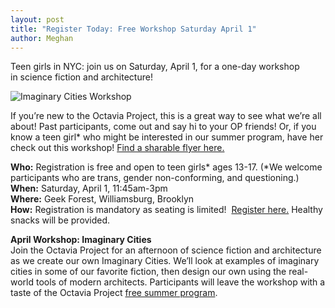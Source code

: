 ```yaml
---
layout: post
title: "Register Today: Free Workshop Saturday April 1"
author: Meghan
---
```


Teen girls in NYC: join us on Saturday, April 1, for a one-day workshop in science fiction and architecture!

![Imaginary Cities Workshop](http://octaviaproject.github.io/assets/img/photos/imginarycity.jpg)

If you’re new to the Octavia Project, this is a great way to see what we’re all about! Past participants, come 
out and say hi to your OP friends! Or, if you know a teen girl* who might be interested in our summer program, 
have her check out this workshop! [Find a sharable flyer here.](http://octaviaproject.org/assets/OP_Saturday_Workshop_2_Flyer.pdf)

**Who:** Registration is free and open to teen girls* ages 13-17. (*We welcome participants who are trans, gender non-conforming, 
and questioning.)<br>
**When:** Saturday, April 1, 11:45am-3pm<br>
**Where:** Geek Forest, Williamsburg, Brooklyn<br>
**How:** Registration is mandatory as seating is limited!  [Register here.](https://www.thegeekforest.com/products/saturday-april-1st-12-3pm-octavia-project-imaginary-cities?variant=38218919695) Healthy snacks will be provided.

**April Workshop: Imaginary Cities**<br>
Join the Octavia Project for an afternoon of science fiction and architecture as we create our own Imaginary Cities. 
We’ll look at examples of imaginary cities in some of our favorite fiction, then design our own using the real-world tools 
of modern architects. Participants will leave the workshop with a taste of the Octavia Project [free summer program](http://octaviaproject.org/join.html). 
